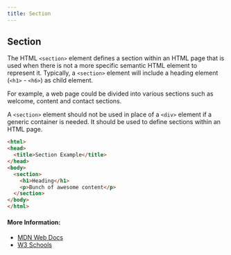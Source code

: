 ```yaml
---
title: Section
---
```

## Section

The HTML ```<section>``` element defines a section within an HTML page that is used when there is not a more specific semantic HTML element to represent it. Typically, a ```<section>``` element will include a heading element (```<h1>``` - ```<h6>```) as child element. 

For example, a web page could be divided into various sections such as welcome, content and contact sections. 

A ```<section>``` element should not be used in place of a ```<div>``` element if a generic container is needed. It should be used to define sections within an HTML page.

```html
<html>
<head>
  <title>Section Example</title>
</head>
<body>
  <section>
    <h1>Heading</h1>
    <p>Bunch of awesome content</p>
  </section>
</body>
</html>
```

#### More Information:
* [MDN Web Docs](https://developer.mozilla.org/en-US/docs/Web/HTML/Element/section)
* [W3 Schools](https://www.w3schools.com/tags/tag_section.asp)
